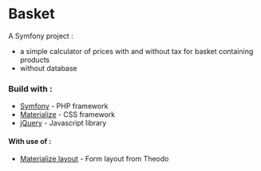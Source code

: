 Basket
======
A Symfony project : 
  * a simple calculator of prices with and without tax for basket containing products
  * without database
 

### Build with :
- [Symfony](http://symfony.com) - PHP framework
- [Materialize](http://materializecss.com) - CSS framework
- [jQuery](http://jquery.com) - Javascript library

#### With use of :
- [Materialize layout](https://www.theodo.fr/blog/2017/03/transform-your-symfony-forms-make-it-nice-elegant-and-modern-with-material-design-in-5-minutes/) - Form layout from Theodo
